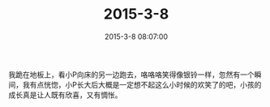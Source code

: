 ﻿---
title: 2015-3-8
date: 2015-3-8 08:07:00
tags:
categories: 爸爸
---
我跪在地板上，看小P向床的另一边跑去，咯咯咯笑得像银铃一样，忽然有一个瞬间，我有点恍惚，小P长大后大概是一定想不起这么小时候的欢笑了的吧，小孩的成长真是让人既有欣喜，又有惆怅。 ​​​​ 